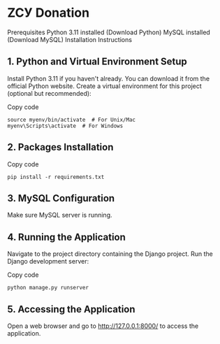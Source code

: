 # ZCУ Donation

Prerequisites
Python 3.11 installed (Download Python)
MySQL installed (Download MySQL)
Installation Instructions

## 1. Python and Virtual Environment Setup
Install Python 3.11 if you haven't already. You can download it from the official Python website.
Create a virtual environment for this project (optional but recommended):

Copy code
``` python3.11 -m venv myenv
source myenv/bin/activate  # For Unix/Mac 
myenv\Scripts\activate  # For Windows 
```
## 2. Packages Installation

Copy code
```
pip install -r requirements.txt
```

## 3. MySQL Configuration
Make sure MySQL server is running.

## 4. Running the Application
Navigate to the project directory containing the Django project.
Run the Django development server:

Copy code
```
python manage.py runserver
```
## 5. Accessing the Application
Open a web browser and go to http://127.0.0.1:8000/ to access the application.


